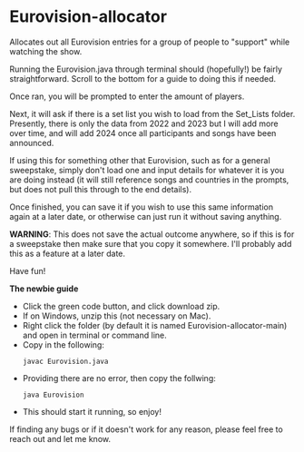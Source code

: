 # Eurovision-allocator
Allocates out all Eurovision entries for a group of people to "support" while watching the show.

Running the Eurovision.java through terminal should (hopefully!) be fairly straightforward. Scroll to the bottom for a guide to doing this if needed.

Once ran, you will be prompted to enter the amount of players.

Next, it will ask if there is a set list you wish to load from the Set_Lists folder. Presently, there is only the data from 2022 and 2023 but I will add more over time, and will add 2024 once all participants and songs have been announced. 

If using this for something other that Eurovision, such as for a general sweepstake, simply don't load one and input details for whatever it is you are doing instead (it will still reference songs and countries in the prompts, but does not pull this through to the end details).

Once finished, you can save it if you wish to use this same information again at a later date, or otherwise can just run it without saving anything.

**WARNING**: This does not save the actual outcome anywhere, so if this is for a sweepstake then make sure that you copy it somewhere. I'll probably add this as a feature at a later date.

Have fun!

**The newbie guide**
- Click the green code button, and click download zip.
- If on Windows, unzip this (not necessary on Mac).
- Right click the folder (by default it is named Eurovision-allocator-main) and open in terminal or command line.
- Copy in the following:
  ```
  javac Eurovision.java
  ```
- Providing there are no error, then copy the follwing:
  ```
  java Eurovision
  ```
- This should start it running, so enjoy!

If finding any bugs or if it doesn't work for any reason, please feel free to reach out and let me know.
